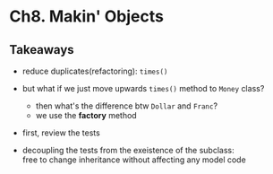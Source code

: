 # Ch8. Makin' Objects

## Takeaways
- reduce duplicates(refactoring): `times()`
- but what if we just move upwards `times()` method to `Money` class?
    - then what's the difference btw `Dollar` and `Franc`?
    - we use the __factory__ method

- first, review the tests

- decoupling the tests from the exeistence of the subclass:   
free to change inheritance without affecting any model code

